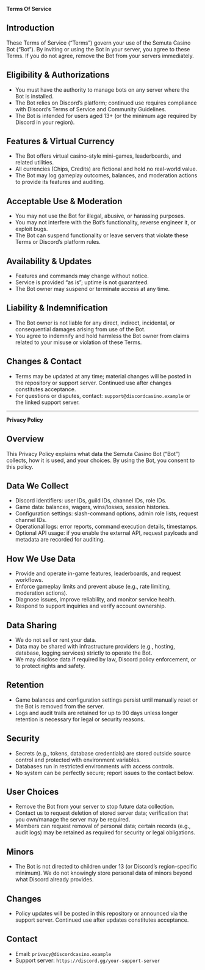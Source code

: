 **Terms Of Service**  
## Introduction  
These Terms of Service (“Terms”) govern your use of the Semuta Casino Bot (“Bot”). By inviting or using the Bot in your server, you agree to these Terms. If you do not agree, remove the Bot from your servers immediately.

## Eligibility & Authorizations  
- You must have the authority to manage bots on any server where the Bot is installed.  
- The Bot relies on Discord’s platform; continued use requires compliance with Discord’s Terms of Service and Community Guidelines.  
- The Bot is intended for users aged 13+ (or the minimum age required by Discord in your region).

## Features & Virtual Currency  
- The Bot offers virtual casino-style mini-games, leaderboards, and related utilities.  
- All currencies (Chips, Credits) are fictional and hold no real-world value.  
- The Bot may log gameplay outcomes, balances, and moderation actions to provide its features and auditing.

## Acceptable Use & Moderation  
- You may not use the Bot for illegal, abusive, or harassing purposes.  
- You may not interfere with the Bot’s functionality, reverse engineer it, or exploit bugs.  
- The Bot can suspend functionality or leave servers that violate these Terms or Discord’s platform rules.

## Availability & Updates  
- Features and commands may change without notice.  
- Service is provided “as is”; uptime is not guaranteed.  
- The Bot owner may suspend or terminate access at any time.

## Liability & Indemnification  
- The Bot owner is not liable for any direct, indirect, incidental, or consequential damages arising from use of the Bot.  
- You agree to indemnify and hold harmless the Bot owner from claims related to your misuse or violation of these Terms.

## Changes & Contact  
- Terms may be updated at any time; material changes will be posted in the repository or support server. Continued use after changes constitutes acceptance.  
- For questions or disputes, contact: `support@discordcasino.example` or the linked support server.

---

**Privacy Policy**  
## Overview  
This Privacy Policy explains what data the Semuta Casino Bot (“Bot”) collects, how it is used, and your choices. By using the Bot, you consent to this policy.

## Data We Collect  
- Discord identifiers: user IDs, guild IDs, channel IDs, role IDs.  
- Game data: balances, wagers, wins/losses, session histories.  
- Configuration settings: slash-command options, admin role lists, request channel IDs.  
- Operational logs: error reports, command execution details, timestamps.  
- Optional API usage: if you enable the external API, request payloads and metadata are recorded for auditing.

## How We Use Data  
- Provide and operate in-game features, leaderboards, and request workflows.  
- Enforce gameplay limits and prevent abuse (e.g., rate limiting, moderation actions).  
- Diagnose issues, improve reliability, and monitor service health.  
- Respond to support inquiries and verify account ownership.

## Data Sharing  
- We do not sell or rent your data.  
- Data may be shared with infrastructure providers (e.g., hosting, database, logging services) strictly to operate the Bot.  
- We may disclose data if required by law, Discord policy enforcement, or to protect rights and safety.

## Retention  
- Game balances and configuration settings persist until manually reset or the Bot is removed from the server.  
- Logs and audit trails are retained for up to 90 days unless longer retention is necessary for legal or security reasons.

## Security  
- Secrets (e.g., tokens, database credentials) are stored outside source control and protected with environment variables.  
- Databases run in restricted environments with access controls.  
- No system can be perfectly secure; report issues to the contact below.

## User Choices  
- Remove the Bot from your server to stop future data collection.  
- Contact us to request deletion of stored server data; verification that you own/manage the server may be required.  
- Members can request removal of personal data; certain records (e.g., audit logs) may be retained as required for security or legal obligations.

## Minors  
- The Bot is not directed to children under 13 (or Discord’s region-specific minimum). We do not knowingly store personal data of minors beyond what Discord already provides.

## Changes  
- Policy updates will be posted in this repository or announced via the support server. Continued use after updates constitutes acceptance.

## Contact  
- Email: `privacy@discordcasino.example`  
- Support server: `https://discord.gg/your-support-server`
